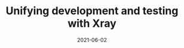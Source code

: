 ---
categories:
- Software Testing
date: '2021-06-02'
title: Unifying development and testing with Xray
---